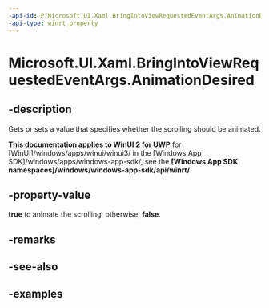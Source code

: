 ```yaml
---
-api-id: P:Microsoft.UI.Xaml.BringIntoViewRequestedEventArgs.AnimationDesired
-api-type: winrt property
---
```


<!-- Property syntax.
public bool AnimationDesired { get;  set; }
-->

# Microsoft.UI.Xaml.BringIntoViewRequestedEventArgs.AnimationDesired

## -description

Gets or sets a value that specifies whether the scrolling should be animated.

**This documentation applies to WinUI 2 for UWP** for [WinUI]/windows/apps/winui/winui3/ in the [Windows App SDK]/windows/apps/windows-app-sdk/, see the **[Windows App SDK namespaces]/windows/windows-app-sdk/api/winrt/**.

## -property-value

**true** to animate the scrolling; otherwise, **false**.

## -remarks

## -see-also

## -examples

